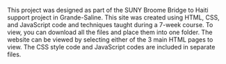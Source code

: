 This project was designed as part of the SUNY Broome Bridge to Haiti support project in Grande-Saline. This site was created using HTML, CSS, and JavaScript code and techniques taught during a 7-week course. To view, you can download all the files and place them into one folder. The website can be viewed by selecting either of the 3 main HTML pages to view. The CSS style code and JavaScript codes are included in separate files.
